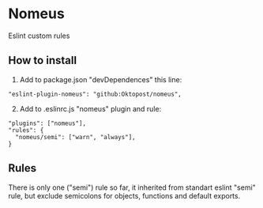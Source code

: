 # Nomeus
Eslint custom rules

## How to install
1. Add to package.json "devDependences" this line:

```
"eslint-plugin-nomeus": "github:Oktopost/nomeus",
```

2. Add to .eslinrc.js "nomeus" plugin and rule:

```
"plugins": ["nomeus"],
"rules": {
  "nomeus/semi": ["warn", "always"],
}
 ```
 
 ## Rules
There is only one ("semi") rule so far, it inherited from standart eslint "semi" rule, but exclude semicolons for objects, functions and default exports.
